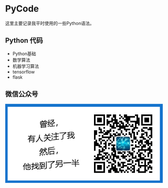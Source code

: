 # PyCode

这里主要记录我平时使用的一些Python语法。

## Python 代码
- Python基础
- 数学算法
- 机器学习算法
- tensorflow
- flask

## 微信公众号
![](source/image/0.jpg)

